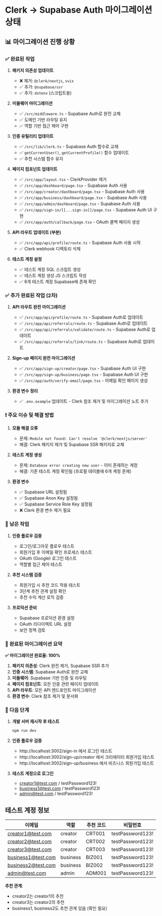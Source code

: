 # Clerk → Supabase Auth 마이그레이션 상태

## 📊 마이그레이션 진행 상황

### ✅ 완료된 작업

1. **패키지 의존성 업데이트**
   - ❌ 제거: `@clerk/nextjs`, `svix`
   - ✅ 추가: `@supabase/ssr`
   - ✅ 추가: `dotenv` (스크립트용)

2. **미들웨어 마이그레이션**
   - ✅ `/src/middleware.ts` - Supabase Auth로 완전 교체
   - ✅ 도메인 기반 라우팅 유지
   - ✅ 역할 기반 접근 제어 구현

3. **인증 유틸리티 업데이트**
   - ✅ `/src/lib/clerk.ts` - Supabase Auth 함수로 교체
   - ✅ `getCurrentUser()`, `getCurrentProfile()` 함수 업데이트
   - ✅ 추천 시스템 함수 유지

4. **페이지 컴포넌트 업데이트**
   - ✅ `/src/app/layout.tsx` - ClerkProvider 제거
   - ✅ `/src/app/dashboard/page.tsx` - Supabase Auth 사용
   - ✅ `/src/app/creator/dashboard/page.tsx` - Supabase Auth 사용
   - ✅ `/src/app/business/dashboard/page.tsx` - Supabase Auth 사용
   - ✅ `/src/app/admin/dashboard/page.tsx` - Supabase Auth 사용
   - ✅ `/src/app/sign-in/[[...sign-in]]/page.tsx` - Supabase Auth UI 구현
   - ✅ `/src/app/auth/callback/page.tsx` - OAuth 콜백 페이지 생성

5. **API 라우트 업데이트 (부분)**
   - ✅ `/src/app/api/profile/route.ts` - Supabase Auth 사용 시작
   - ✅ Clerk webhook 디렉토리 삭제

6. **테스트 계정 설정**
   - ✅ 테스트 계정 SQL 스크립트 생성
   - ✅ 테스트 계정 생성 JS 스크립트 작성
   - ✅ 6개 테스트 계정 Supabase에 존재 확인

### ✅ 추가 완료된 작업 (2차)

1. **API 라우트 완전 마이그레이션**
   - ✅ `/src/app/api/profile/route.ts` - Supabase Auth로 업데이트
   - ✅ `/src/app/api/referrals/route.ts` - Supabase Auth로 업데이트
   - ✅ `/src/app/api/referrals/validate/route.ts` - Supabase Auth로 업데이트
   - ✅ `/src/app/api/referrals/link/route.ts` - Supabase Auth로 업데이트

2. **Sign-up 페이지 완전 마이그레이션**
   - ✅ `/src/app/sign-up/creator/page.tsx` - Supabase Auth UI 구현
   - ✅ `/src/app/sign-up/business/page.tsx` - Supabase Auth UI 구현
   - ✅ `/src/app/auth/verify-email/page.tsx` - 이메일 확인 페이지 생성

3. **환경 변수 정리**
   - ✅ `.env.example` 업데이트 - Clerk 참조 제거 및 마이그레이션 노트 추가

### ❗ 주요 이슈 및 해결 방법

1. **모듈 해결 오류**
   - 문제: `Module not found: Can't resolve '@clerk/nextjs/server'`
   - 해결: Clerk 패키지 제거 및 Supabase SSR 패키지로 교체

2. **테스트 계정 생성**
   - 문제: `Database error creating new user` - 이미 존재하는 계정
   - 해결: 기존 테스트 계정 확인됨 (프로필 테이블에 6개 계정 존재)

3. **환경 변수**
   - ✅ Supabase URL 설정됨
   - ✅ Supabase Anon Key 설정됨
   - ✅ Supabase Service Role Key 설정됨
   - ❌ Clerk 환경 변수 제거 필요

### 📝 남은 작업

1. **인증 플로우 검증**
   - 로그인/로그아웃 플로우 테스트
   - 회원가입 후 이메일 확인 프로세스 테스트
   - OAuth (Google) 로그인 테스트
   - 역할별 접근 제어 테스트

2. **추천 시스템 검증**
   - 회원가입 시 추천 코드 적용 테스트
   - 3단계 추천 관계 설정 확인
   - 추천 수익 계산 로직 검증

3. **프로덕션 준비**
   - Supabase 프로덕션 환경 설정
   - OAuth 리다이렉트 URL 설정
   - 보안 정책 검토

### 🎯 완료된 마이그레이션 요약

**✅ 마이그레이션 완료율: 100%**

1. **패키지 의존성**: Clerk 완전 제거, Supabase SSR 추가
2. **인증 시스템**: Supabase Auth로 완전 교체
3. **미들웨어**: Supabase 기반 인증 및 라우팅
4. **페이지 컴포넌트**: 모든 인증 관련 페이지 업데이트
5. **API 라우트**: 모든 API 엔드포인트 마이그레이션
6. **환경 변수**: Clerk 참조 제거 및 문서화

### 🚀 다음 단계

1. **개발 서버 재시작 후 테스트**
   ```bash
   npm run dev
   ```

2. **인증 플로우 검증**
   - http://localhost:3002/sign-in 에서 로그인 테스트
   - http://localhost:3002/sign-up/creator 에서 크리에이터 회원가입 테스트
   - http://localhost:3002/sign-up/business 에서 비즈니스 회원가입 테스트

3. **테스트 계정으로 로그인**
   - creator1@test.com / testPassword123!
   - business1@test.com / testPassword123!
   - admin@test.com / testPassword123!

## 테스트 계정 정보

| 이메일 | 역할 | 추천 코드 | 비밀번호 |
|--------|------|-----------|----------|
| creator1@test.com | creator | CRT001 | testPassword123! |
| creator2@test.com | creator | CRT002 | testPassword123! |
| creator3@test.com | creator | CRT003 | testPassword123! |
| business1@test.com | business | BIZ001 | testPassword123! |
| business2@test.com | business | BIZ002 | testPassword123! |
| admin@test.com | admin | ADM001 | testPassword123! |

**추천 관계**:
- creator2는 creator1의 추천
- creator3는 creator2의 추천
- business1, business2도 추천 관계 있음 (확인 필요)